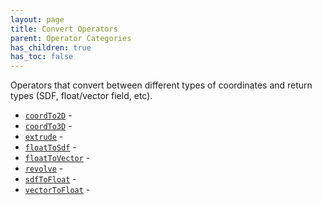 ```yaml
---
layout: page
title: Convert Operators
parent: Operator Categories
has_children: true
has_toc: false
---
```


Operators that convert between different types of coordinates and
return types (SDF, float/vector field, etc).

* [`coordTo2D`](coordTo2D/) - 
* [`coordTo3D`](coordTo3D/) - 
* [`extrude`](extrude/) - 
* [`floatToSdf`](floatToSdf/) - 
* [`floatToVector`](floatToVector/) - 
* [`revolve`](revolve/) - 
* [`sdfToFloat`](sdfToFloat/) - 
* [`vectorToFloat`](vectorToFloat/) -
